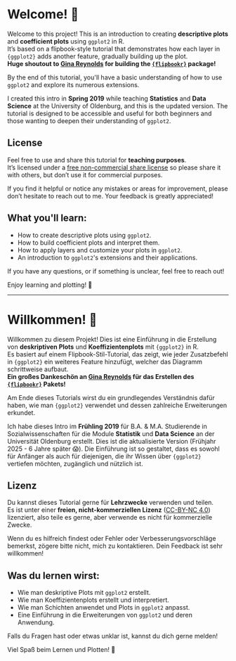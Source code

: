 # Welcome! 👋

Welcome to this project! This is an introduction to creating **descriptive plots** and **coefficient plots** using `ggplot2` in R.  
It’s based on a flipbook-style tutorial that demonstrates how each layer in `{ggplot2}` adds another feature, gradually building up the plot.  
**Huge shoutout to [Gina Reynolds](https://github.com/EvaMaeRey) for building the [`{flipbookr}`](https://evamaerey.github.io/flipbookr/index.html) package!**

By the end of this tutorial, you'll have a basic understanding of how to use `ggplot2` and explore its numerous extensions.

I created this intro in **Spring 2019** while teaching **Statistics** and **Data Science** at the University of Oldenburg, and this is the updated version. The tutorial is designed to be accessible and useful for both beginners and those wanting to deepen their understanding of `ggplot2`.

## License

Feel free to use and share this tutorial for **teaching purposes**.  
It’s licensed under a [free non-commercial share license](https://creativecommons.org/licenses/by-nc/4.0/) so please share it with others, but don’t use it for commercial purposes.  

If you find it helpful or notice any mistakes or areas for improvement, please don’t hesitate to reach out to me. Your feedback is greatly appreciated!

## What you'll learn:
- How to create descriptive plots using `ggplot2`.
- How to build coefficient plots and interpret them.
- How to apply layers and customize your plots in `ggplot2`.
- An introduction to `ggplot2`'s extensions and their applications.

If you have any questions, or if something is unclear, feel free to reach out!

Enjoy learning and plotting! 🎉

---

# Willkommen! 👋

Willkommen zu diesem Projekt! Dies ist eine Einführung in die Erstellung von **deskriptiven Plots** und **Koeffizientenplots** mit `{ggplot2}` in R.  
Es basiert auf einem Flipbook-Stil-Tutorial, das zeigt, wie jeder Zusatzbefehl in `{ggplot2}` ein weiteres Feature hinzufügt, welcher das Diagramm schrittweise aufbaut.  
**Ein großes Dankeschön an [Gina Reynolds](https://github.com/EvaMaeRey) für das Erstellen des [`{flipbookr}`](https://evamaerey.github.io/flipbookr/index.html) Pakets!**

Am Ende dieses Tutorials wirst du ein grundlegendes Verständnis dafür haben, wie man `{ggplot2}` verwendet und dessen zahlreiche Erweiterungen erkundet.

Ich habe dieses Intro im **Frühling 2019** für B.A. & M.A. Studierende in Sozialwissenschaften für die Module  **Statistik** und **Data Science** an der Universität Oldenburg erstellt.
Dies ist die aktualisierte Version (Frühjahr 2025 - 6 Jahre später 😱). 
Die Einführung ist so gestaltet, dass es sowohl für Anfänger als auch für diejenigen, die ihr Wissen über `{ggplot2}` vertiefen möchten, zugänglich und nützlich ist.


## Lizenz

Du kannst dieses Tutorial gerne für **Lehrzwecke** verwenden und teilen.  
Es ist unter einer **freien, nicht-kommerziellen Lizenz** ([CC-BY-NC
4.0](https://creativecommons.org/licenses/by-nc/4.0/)) lizenziert, also teile es gerne, aber verwende es nicht für kommerzielle Zwecke.  

Wenn du es hilfreich findest oder Fehler oder Verbesserungsvorschläge bemerkst, zögere bitte nicht, mich zu kontaktieren. Dein Feedback ist sehr willkommen!

## Was du lernen wirst:
- Wie man deskriptive Plots mit `ggplot2` erstellt.
- Wie man Koeffizientenplots erstellt und interpretiert.
- Wie man Schichten anwendet und Plots in `ggplot2` anpasst.
- Eine Einführung in die Erweiterungen von `ggplot2` und deren Anwendung.

Falls du Fragen hast oder etwas unklar ist, kannst du dich gerne melden!

Viel Spaß beim Lernen und Plotten! 🎉
